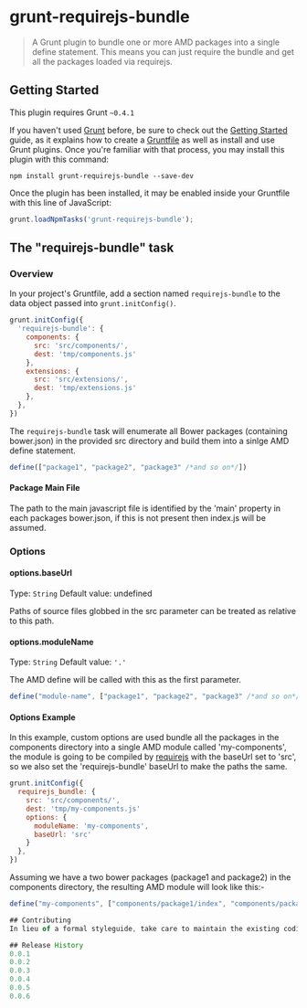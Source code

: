 # grunt-requirejs-bundle

> A Grunt plugin to bundle one or more AMD packages into a single define statement. This means you can just require the bundle and get all the packages loaded via requirejs.

## Getting Started
This plugin requires Grunt `~0.4.1`

If you haven't used [Grunt](http://gruntjs.com/) before, be sure to check out the [Getting Started](http://gruntjs.com/getting-started) guide, as it explains how to create a [Gruntfile](http://gruntjs.com/sample-gruntfile) as well as install and use Grunt plugins. Once you're familiar with that process, you may install this plugin with this command:

```shell
npm install grunt-requirejs-bundle --save-dev
```

Once the plugin has been installed, it may be enabled inside your Gruntfile with this line of JavaScript:

```js
grunt.loadNpmTasks('grunt-requirejs-bundle');
```

## The "requirejs-bundle" task

### Overview
In your project's Gruntfile, add a section named `requirejs-bundle` to the data object passed into `grunt.initConfig()`.

```js
grunt.initConfig({
  'requirejs-bundle': {
    components: {
      src: 'src/components/',
      dest: 'tmp/components.js'   
    },
    extensions: {
      src: 'src/extensions/',
      dest: 'tmp/extensions.js'   
    },
  },
})
```

The `requirejs-bundle` task will enumerate all Bower packages (containing bower.json) in the provided src directory and build them into a sinlge AMD define statement.

```js
define(["package1", "package2", "package3" /*and so on*/])
```

#### Package Main File
The path to the main javascript file is identified by the 'main' property in each packages bower.json, if this is not present then index.js will be assumed.


### Options

#### options.baseUrl
Type: `String`
Default value: undefined

Paths of source files globbed in the src parameter can be treated as relative to this path. 

#### options.moduleName
Type: `String`
Default value: `'.'`

The AMD define will be called with this as the first parameter.

```js
define("module-name", ["package1", "package2", "package3" /*and so on*/])
```

#### Options Example
In this example, custom options are used bundle all the packages in the components directory into a single AMD module called 'my-components', the module is going to be compiled by [requirejs](http://requirejs.org/) with the baseUrl set to 'src', so we also set the 'requirejs-bundle' baseUrl to make the paths the same.

```js
grunt.initConfig({
  requirejs_bundle: {
    src: 'src/components/',
    dest: 'tmp/my-components.js'
    options: {
      moduleName: 'my-components',
      baseUrl: 'src'
    }
  },
})
```

Assuming we have a two bower packages (package1 and package2) in the components directory, the resulting AMD module will look like this:-

```js
define("my-components", ["components/package1/index", "components/package1/index"]);

## Contributing
In lieu of a formal styleguide, take care to maintain the existing coding style. Add unit tests for any new or changed functionality. Lint and test your code using [Grunt](http://gruntjs.com/).

## Release History
0.0.1
0.0.2
0.0.3
0.0.4
0.0.5
0.0.6
